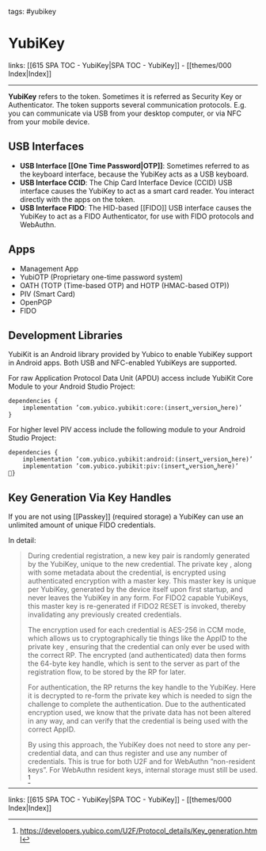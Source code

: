tags: #yubikey

# YubiKey

links: [[615 SPA TOC - YubiKey|SPA TOC - YubiKey]] - [[themes/000 Index|Index]]

---

**YubiKey** refers to the token. Sometimes it is referred as Security Key or Authenticator. The token supports several communication protocols. E.g. you can communicate via USB from your desktop computer, or via NFC from your mobile device.

## USB Interfaces

- **USB Interface [[One Time Password|OTP]]**: Sometimes referred to as the keyboard interface, because the YubiKey acts as a USB keyboard.  
- **USB Interface CCID**: The Chip Card Interface Device (CCID) USB interface causes the YubiKey to act as a smart card reader. You interact directly with the apps on the token.  
- **USB Interface FIDO**: The HID-based [[FIDO]] USB interface causes the YubiKey to act as a FIDO Authenticator, for use with FIDO protocols and WebAuthn.

## Apps

- Management App
- YubiOTP (Proprietary one-time password system)
- OATH (TOTP (Time-based OTP) and HOTP (HMAC-based OTP))
- PIV (Smart Card)
- OpenPGP
- FIDO

## Development Libraries

YubiKit is an Android library provided by Yubico to enable YubiKey support in Android apps. Both USB and NFC-enabled YubiKeys are supported.

For raw Application Protocol Data Unit (APDU) access include YubiKit Core Module to your Android Studio Project:

```
dependencies {  
	implementation ’com.yubico.yubikit:core:(insert␣version␣here)’
}
```

For higher level PIV access include the following module to your Android Studio Project:

```
dependencies {  
	implementation ’com.yubico.yubikit:android:(insert␣version␣here)’ 
	implementation ’com.yubico.yubikit:piv:(insert␣version␣here)’
}
```

## Key Generation Via Key Handles

If you are not using [[Passkey]] (required storage) a YubiKey can use an unlimited amount of unique FIDO credentials.

In detail:

> During credential registration, a new key pair is randomly generated by the YubiKey, unique to the new credential. The private key , along with some metadata about the credential, is encrypted using authenticated encryption with a master key. This master key is unique per YubiKey, generated by the device itself upon first startup, and never leaves the YubiKey in any form. For FIDO2 capable YubiKeys, this master key is re-generated if FIDO2 RESET is invoked, thereby invalidating any previously created credentials.
> 
> The encryption used for each credential is AES-256 in CCM mode, which allows us to cryptographically tie things like the AppID to the private key , ensuring that the credential can only ever be used with the correct RP. The encrypted (and authenticated) data then forms the 64-byte key handle, which is sent to the server as part of the registration flow, to be stored by the RP for later.
> 
> For authentication, the RP returns the key handle to the YubiKey. Here it is decrypted to re-form the private key which is needed to sign the challenge to complete the authentication. Due to the authenticated encryption used, we know that the private data has not been altered in any way, and can verify that the credential is being used with the correct AppID.
> 
> By using this approach, the YubiKey does not need to store any per- credential data, and can thus register and use any number of credentials. This is true for both U2F and for WebAuthn ”non-resident keys”. For WebAuthn resident keys, internal storage must still be used. [^1]

[^1]: https://developers.yubico.com/U2F/Protocol_details/Key_generation.html

---
links: [[615 SPA TOC - YubiKey|SPA TOC - YubiKey]] - [[themes/000 Index|Index]]
